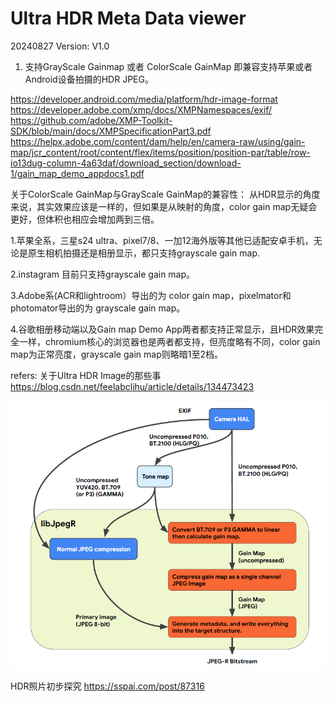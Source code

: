 # Ultra HDR Meta Data viewer

20240827
Version: V1.0
1. 支持GrayScale Gainmap 或者 ColorScale GainMap
即兼容支持苹果或者Android设备拍摄的HDR JPEG。


 https://developer.android.com/media/platform/hdr-image-format
 https://developer.adobe.com/xmp/docs/XMPNamespaces/exif/
 https://github.com/adobe/XMP-Toolkit-SDK/blob/main/docs/XMPSpecificationPart3.pdf
 https://helpx.adobe.com/content/dam/help/en/camera-raw/using/gain-map/jcr_content/root/content/flex/items/position/position-par/table/row-io13dug-column-4a63daf/download_section/download-1/gain_map_demo_appdocs1.pdf

关于ColorScale GainMap与GrayScale GainMap的兼容性： 
 从HDR显示的角度来说，其实效果应该是一样的，但如果是从映射的角度，color gain map无疑会更好，但体积也相应会增加两到三倍。
 
1.苹果全系，三星s24 ultra、pixel7/8、一加12海外版等其他已适配安卓手机，无论是原生相机拍摄还是相册显示，都只支持grayscale gain map.

2.instagram 目前只支持grayscale gain map。

3.Adobe系(ACR和lightroom）导出的为 color gain map，pixelmator和photomator导出的为 grayscale gain map。

4.谷歌相册移动端以及Gain map Demo App两者都支持正常显示，且HDR效果完全一样，chromium核心的浏览器也是两者都支持，但亮度略有不同，color gain map为正常亮度，grayscale gain map则略暗1至2档。

refers:
关于Ultra HDR Image的那些事
https://blog.csdn.net/feelabclihu/article/details/134473423

![image](https://github.com/enjoyfrozen/ultra-hdr-viewer/blob/main/android_hdr_generate.png)


HDR照片初步探究
https://sspai.com/post/87316